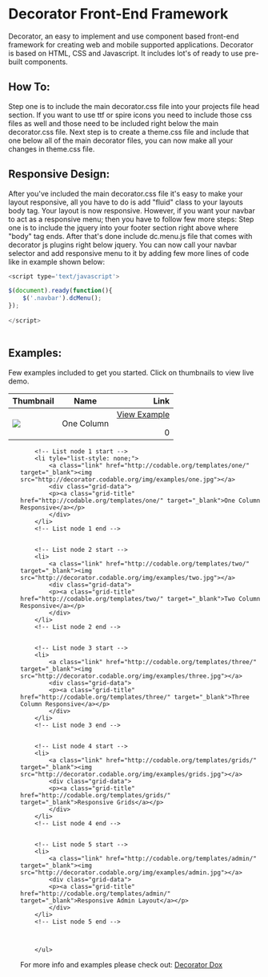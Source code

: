 Decorator Front-End Framework
==========

Decorator, an easy to implement and use component based front-end framework for creating web and mobile supported applications. 
Decorator is based on HTML, CSS and Javascript. It includes lot's of ready to use pre-built components. 

How To:
-------

Step one is to include the main decorator.css file into your projects file head section. If you want to use ttf or spire icons you need to include those css files as well and those need to be included right below the main decorator.css file. Next step is to create a theme.css file and include that one below all of the main decorator files, you can now make all your changes in theme.css file.

Responsive Design:
------------------

After you've included the main decorator.css file it's easy to make your layout responsive, all you have to do is add "fluid" class to your layouts body tag. Your layout is now responsive. However, if you want your navbar to act as a responsive menu; then you have to follow few more steps: Step one is to include the jquery into your footer section right above where "body" tag ends. After that's done include dc.menu.js file that comes with decorator js plugins right below jquery. You can now call your navbar selector and add responsive menu to it by adding few more lines of code like in example shown below:

```javascript
<script type='text/javascript'>

$(document).ready(function(){
    $('.navbar').dcMenu();
});
  	
</script>
  	
````
Examples:
----------
Few examples included to get you started. Click on thumbnails to view live demo.

| Thumbnail       | Name           | Link  |
| ------------- |:-------------:| -----:|
| <a class="link" href="http://codable.org/templates/one/" target="_blank"><img src="http://decorator.codable.org/img/examples/one.jpg"></a>     | One Column |<a class="grid-title" href="http://codable.org/templates/one/" target="_blank">View Example</a></p>0 |

<ul class="media-grid-wide grid3" style="list-style-type: none !important;">
			
		<!-- List node 1 start -->
		<li tyle="list-style: none;">
		    <a class="link" href="http://codable.org/templates/one/" target="_blank"><img src="http://decorator.codable.org/img/examples/one.jpg"></a>
		    <div class="grid-data">
			<p><a class="grid-title" href="http://codable.org/templates/one/" target="_blank">One Column Responsive</a></p>
			</div>
		</li>
		<!-- List node 1 end -->	

			
		<!-- List node 2 start -->
		<li>
		    <a class="link" href="http://codable.org/templates/two/" target="_blank"><img src="http://decorator.codable.org/img/examples/two.jpg"></a>
		    <div class="grid-data">
			<p><a class="grid-title" href="http://codable.org/templates/two/" target="_blank">Two Column Responsive</a></p>
			</div>
		</li>
		<!-- List node 2 end -->	

			
		<!-- List node 3 start -->
		<li>
		    <a class="link" href="http://codable.org/templates/three/" target="_blank"><img src="http://decorator.codable.org/img/examples/three.jpg"></a>
		    <div class="grid-data">
			<p><a class="grid-title" href="http://codable.org/templates/three/" target="_blank">Three Column Responsive</a></p>
			</div>
		</li>
		<!-- List node 3 end -->	

			
		<!-- List node 4 start -->
		<li>
		    <a class="link" href="http://codable.org/templates/grids/" target="_blank"><img src="http://decorator.codable.org/img/examples/grids.jpg"></a>
		    <div class="grid-data">
			<p><a class="grid-title" href="http://codable.org/templates/grids/" target="_blank">Responsive Grids</a></p>
			</div>
		</li>
		<!-- List node 4 end -->	

			
		<!-- List node 5 start -->
		<li>
		    <a class="link" href="http://codable.org/templates/admin/" target="_blank"><img src="http://decorator.codable.org/img/examples/admin.jpg"></a>
		    <div class="grid-data">
			<p><a class="grid-title" href="http://codable.org/templates/admin/" target="_blank">Responsive Admin Layout</a></p>
			</div>
		</li>
		<!-- List node 5 end -->	


		   
		</ul>



For more info and examples please check out: [Decorator Dox](http://decorator.codable.org/getit) 
